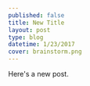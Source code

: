 ```yaml
---
published: false
title: New Title
layout: post
type: blog
datetime: 1/23/2017
cover: brainstorm.png
---
```

Here's a new post.

